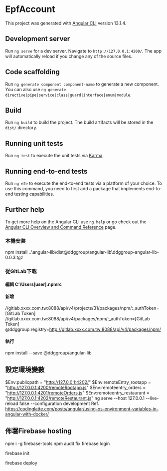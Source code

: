 # EpfAccount

This project was generated with [Angular CLI](https://github.com/angular/angular-cli) version 13.1.4.

## Development server

Run `ng serve` for a dev server. Navigate to `http://127.0.0.1:4200/`. The app will automatically reload if you change any of the source files.

## Code scaffolding

Run `ng generate component component-name` to generate a new component. You can also use `ng generate directive|pipe|service|class|guard|interface|enum|module`.

## Build

Run `ng build` to build the project. The build artifacts will be stored in the `dist/` directory.

## Running unit tests

Run `ng test` to execute the unit tests via [Karma](https://karma-runner.github.io).

## Running end-to-end tests

Run `ng e2e` to execute the end-to-end tests via a platform of your choice. To use this command, you need to first add a package that implements end-to-end testing capabilities.

## Further help

To get more help on the Angular CLI use `ng help` or go check out the [Angular CLI Overview and Command Reference](https://angular.io/cli) page.

### 本機安裝
npm install ..\angular-lib\dist\@ddggroup\angular-lib\ddggroup-angular-lib-0.0.3.tgz
### 從GitLab下載
#### 編輯 C:\Users\[user]\.npmrc
#### 新增
//gitlab.xxxx.com.tw:8088/api/v4/projects/31/packages/npm/:_authToken=[GitLab Token]
//gitlab.xxxx.com.tw:8088/api/v4/packages/npm/:_authToken=[GitLab Token]
@ddggroup:registry=http://gitlab.xxxx.com.tw:8088/api/v4/packages/npm/
#### 執行
npm install --save @ddggroup/angular-lib

## 設定環境變數
$Env:publicpath = "http://127.0.0.1:4202/"
$Env:remoteEntry_rootapp = "http://127.0.0.1:4200/remoteRootapp.js"
$Env:remoteentry_orders = "http://127.0.0.1:4201/remoteOrders.js"
$Env:remoteentry_restaurant = "http://127.0.0.1:4202/remoteRestaurant.js"
ng serve --host 127.0.0.1 --live-reload false --configuration development
Ref. https://codinglatte.com/posts/angular/using-os-environment-variables-in-angular-with-docker/

## 佈署Firebase hosting
npm i -g firebase-tools
npm audit fix
firebase login

firebase init

firebase deploy
